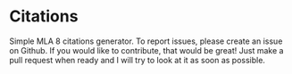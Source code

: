# Citations
Simple MLA 8 citations generator. To report issues, please create an issue on Github. If you would like to contribute, that would be great! Just make a pull request when ready and I will try to look at it as soon as possible.
